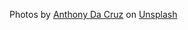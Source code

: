 <span>Photos by <a href="https://unsplash.com/@akhu?utm_source=unsplash&amp;utm_medium=referral&amp;utm_content=creditCopyText">Anthony Da Cruz</a> on <a href="https://unsplash.com/?utm_source=unsplash&amp;utm_medium=referral&amp;utm_content=creditCopyText">Unsplash</a></span>